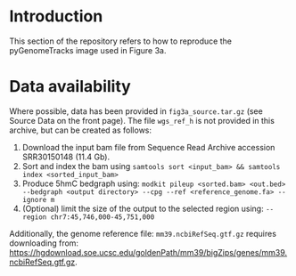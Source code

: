 # Introduction
This section of the repository refers to how to reproduce the pyGenomeTracks image used in Figure 3a. 

# Data availability

Where possible, data has been provided in `fig3a_source.tar.gz` (see Source Data on the front page). The file `wgs_ref_h` is not provided in this archive, but can be created as follows: 
1. Download the input bam file from Sequence Read Archive accession SRR30150148 (11.4 Gb). 
2. Sort and index the bam using `samtools sort <input_bam> && samtools index <sorted_input_bam>` 
2. Produce 5hmC bedgraph using: `modkit pileup <sorted.bam> <out.bed> --bedgraph <output directory> --cpg --ref <reference_genome.fa> --ignore m`
3. (Optional) limit the size of the output to the selected region using: `--region chr7:45,746,000-45,751,000`

Additionally, the genome reference file: `mm39.ncbiRefSeq.gtf.gz` requires downloading from: https://hgdownload.soe.ucsc.edu/goldenPath/mm39/bigZips/genes/mm39.ncbiRefSeq.gtf.gz. 